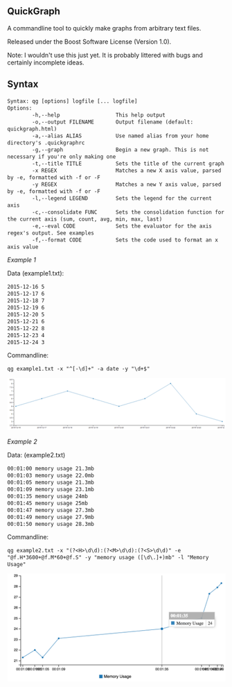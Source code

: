 QuickGraph
----------

A commandline tool to quickly make graphs from arbitrary text files.

Released under the Boost Software License (Version 1.0).

Note: I wouldn't use this just yet. It is probably littered with bugs and certainly incomplete ideas.

Syntax
------

    Syntax: qg [options] logfile [... logfile]
    Options:
            -h,--help                  This help output
            -o,--output FILENAME       Output filename (default: quickgraph.html)
            -a,--alias ALIAS           Use named alias from your home directory's .quickgraphrc
            -g,--graph                 Begin a new graph. This is not necessary if you're only making one
            -t,--title TITLE           Sets the title of the current graph
            -x REGEX                   Matches a new X axis value, parsed by -e, formatted with -f or -F
            -y REGEX                   Matches a new Y axis value, parsed by -e, formatted with -f or -F
            -l,--legend LEGEND         Sets the legend for the current axis
            -c,--consolidate FUNC      Sets the consolidation function for the current axis (sum, count, avg, min, max, last)
            -e,--eval CODE             Sets the evaluator for the axis regex's output. See examples
            -f,--format CODE           Sets the code used to format an x axis value

*Example 1*

Data (example1.txt):

    2015-12-16 5
    2015-12-17 6
    2015-12-18 7
    2015-12-19 6
    2015-12-20 5
    2015-12-21 6
    2015-12-22 8
    2015-12-23 4
    2015-12-24 3

Commandline:

    qg example1.txt -x "^[-\d]+" -a date -y "\d+$"

![Example1](https://raw.githubusercontent.com/joedrago/node-quickgraph/master/examples/ex1.png)

*Example 2*

Data: (example2.txt)

    00:01:00 memory usage 21.3mb
    00:01:03 memory usage 22.0mb
    00:01:05 memory usage 21.3mb
    00:01:09 memory usage 23.1mb
    00:01:35 memory usage 24mb
    00:01:45 memory usage 25mb
    00:01:47 memory usage 27.3mb
    00:01:49 memory usage 27.9mb
    00:01:50 memory usage 28.3mb

Commandline:

    qg example2.txt -x "(?<H>\d\d):(?<M>\d\d):(?<S>\d\d)" -e "@f.H*3600+@f.M*60+@f.S" -y "memory usage ([\d\.]+)mb" -l "Memory Usage"

![Example2](https://raw.githubusercontent.com/joedrago/node-quickgraph/master/examples/ex2.png)
